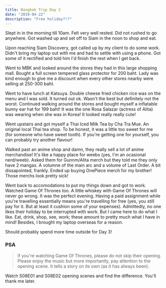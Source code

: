 ```yaml
---
title: Bangkok Trip Day 2
date: "2019-04-22"
description: "Free holiday?!?"
---
```


Slept in in the morning till 10am. Felt very well rested. Did not rushed to go anywhere. Got washed up and set off to Siam in the noon to shop and eat.

Upon reaching Siam Discovery, got called up by my client to do some work. Didn't bring my laptop out with me and had to settle with using a phone. Got some of it rectified and told him I'd finish the rest when I get back.

Went to MBK and looked around the stores they had in this large shopping mall. Bought a full screen tempered glass protector for 200 baht. Lady was kind enough to give me a discount when every other stores nearby were selling at 250-300 baht.

Went to have lunch at Katsuya. Double cheese fried chicken rice was on the menu and I was sold. It turned out ok. Wasn't the best but definitely not the worst. Continued walking around the stores and bought myself a inflatable bunny ear hat for 199 baht! It was the one Rosa Salazar (actress of Alita) was wearing when she was in Korea! It looked really really cute!

Went upstairs and got myself a Thai Iced Milk Tea by Cha Tra Mue. An original local Thai tea shop. To be honest, it was a little too sweet for me (for someone who have sweet tooth). If you're getting one for yourself, you can probably try another flavour!

Walked past an anime shop and damn, they really sell a lot of anime merchandise! It's like a happy place for weebs (yes, I'm an ocasional nerd/weeb). Asked them for Gunnm/Alita merch but they told me they only have 2 mangas. A volumne of the main arc and a volume of Last Order. A bit dissapointed, frankly. Ended up buying OnePiece merch for my brother! Those merchs look pretty sick!

Went back to accomodations to put my things down and got to work. Watched Game Of Thrones too. A little whiskey with Game Of Thrones will never go wrong. It was the perfect evening. Having a paid assignment while you're travelling essentially means you're travelling for free (yes, you still pay for it. But at least it cushion some of your expenses). Admittedly, no one likes their holiday to be interrupted with work. But I came here to do what I like. Eat, drink, shop, see, work; these amount to pretty much what I have in mind! Besides, I brought my laptop overseas for a reason.

Should probably spend more time outside for Day 3!

### PSA
> If you're watching Game Of Thrones, please do not skip their opening. Please enjoy the music but more importantly, pay attention to the opening scene. It tells a story on its own (as it has always been).

Watch S08E01 and S08E02 opening scenes and find the difference. You'll thank me later.